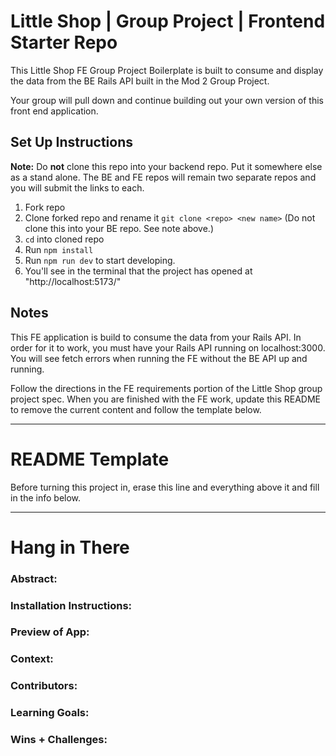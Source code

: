 # Little Shop | Group Project | Frontend Starter Repo

This Little Shop FE Group Project Boilerplate is built to consume and display the data from the BE Rails API built in the Mod 2 Group Project.  

Your group will pull down and continue building out your own version of this front end application.

## Set Up Instructions

**Note:** Do **not** clone this repo into your backend repo. Put it somewhere else as a stand alone. The BE and FE repos will remain two separate repos and you will submit the links to each.  

1. Fork repo
1. Clone forked repo and rename it `git clone <repo> <new name>` (Do not clone this into your BE repo. See note above.)
1. `cd` into cloned repo
1. Run `npm install`
1. Run `npm run dev` to start developing.
  1. You'll see in the terminal that the project has opened at "http://localhost:5173/"


## Notes

This FE application is build to consume the data from your Rails API.  In order for it to work, you must have your Rails API running on localhost:3000. You will see fetch errors when running the FE without the BE API up and running.  

Follow the directions in the FE requirements portion of the Little Shop group project spec. When you are finished with the FE work, update this README to remove the current content and follow the template below.  

______________________________________________________  
# README Template  
Before turning this project in, erase this line and everything above it and fill in the info below.  
______________________________________________________  

# Hang in There  

### Abstract:
[//]: <> (Briefly describe what you built and its features. What problem is the app solving? How does this application solve that problem?)

### Installation Instructions:
[//]: <> (What steps does a person have to take to get your app cloned down and running?)

### Preview of App:
[//]: <> (Provide ONE gif or screenshot of your application - choose the "coolest" piece of functionality to show off. gifs preferred!)

### Context:
[//]: <> (Give some context for the project here. How long did you have to work on it? What specific work/improvements did you contribute to this FE application?)

### Contributors:
[//]: <> (Who worked on this application? Link to your GitHub. Consider also providing LinkedIn link)

### Learning Goals:
[//]: <> (What were the learning goals of this project? What tech did you work with?)

### Wins + Challenges:
[//]: <> (What are 2-3 wins you have from this project? What were some challenges you faced - and how did you get over them?)
